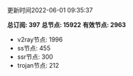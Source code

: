 更新时间2022-06-01 09:35:37

**总订阅: 397**
**总节点: 15922**
**有效节点: 2963**
- v2ray节点: 1996
- ss节点: 455
- ssr节点: 300
- trojan节点: 212
